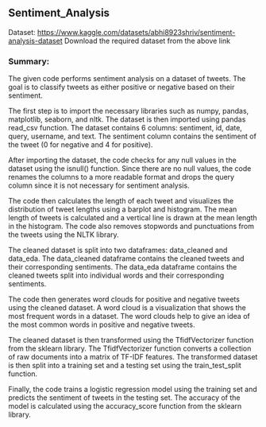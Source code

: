 ## Sentiment_Analysis
Dataset: https://www.kaggle.com/datasets/abhi8923shriv/sentiment-analysis-dataset
Download the required dataset from the above link
### Summary:
The given code performs sentiment analysis on a dataset of tweets. The goal is to classify tweets as either positive or negative based on their sentiment.

The first step is to import the necessary libraries such as numpy, pandas, matplotlib, seaborn, and nltk. The dataset is then imported using pandas read_csv function. The dataset contains 6 columns: sentiment, id, date, query, username, and text. The sentiment column contains the sentiment of the tweet (0 for negative and 4 for positive).

After importing the dataset, the code checks for any null values in the dataset using the isnull() function. Since there are no null values, the code renames the columns to a more readable format and drops the query column since it is not necessary for sentiment analysis.

The code then calculates the length of each tweet and visualizes the distribution of tweet lengths using a barplot and histogram. The mean length of tweets is calculated and a vertical line is drawn at the mean length in the histogram. The code also removes stopwords and punctuations from the tweets using the NLTK library.

The cleaned dataset is split into two dataframes: data_cleaned and data_eda. The data_cleaned dataframe contains the cleaned tweets and their corresponding sentiments. The data_eda dataframe contains the cleaned tweets split into individual words and their corresponding sentiments.

The code then generates word clouds for positive and negative tweets using the cleaned dataset. A word cloud is a visualization that shows the most frequent words in a dataset. The word clouds help to give an idea of the most common words in positive and negative tweets.

The cleaned dataset is then transformed using the TfidfVectorizer function from the sklearn library. The TfidfVectorizer function converts a collection of raw documents into a matrix of TF-IDF features. The transformed dataset is then split into a training set and a testing set using the train_test_split function.

Finally, the code trains a logistic regression model using the training set and predicts the sentiment of tweets in the testing set. The accuracy of the model is calculated using the accuracy_score function from the sklearn library.

